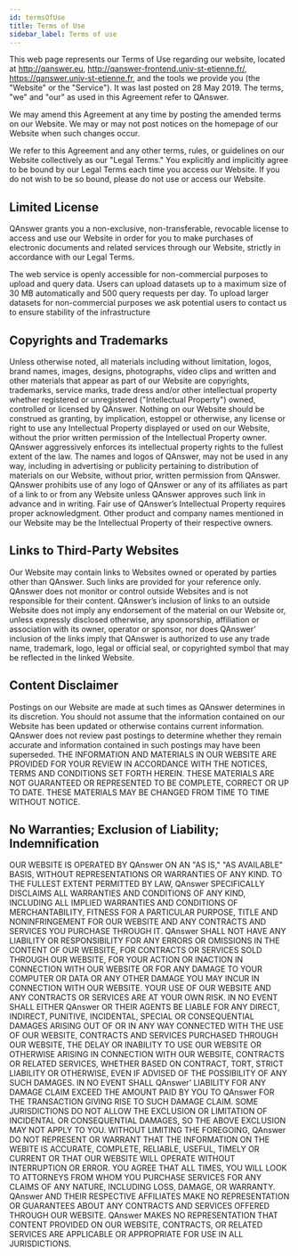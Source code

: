 ```yaml
---
id: termsOfUse
title: Terms of Use
sidebar_label: Terms of use
---
```


This web page represents our Terms of Use regarding our website, located at http://qanswer.eu, http://qanswer-frontend.univ-st-etienne.fr/, https://qanswer.univ-st-etienne.fr, and the tools we provide you (the "Website" or the "Service").
It was last posted on 28 May 2019. The terms, "we" and "our" as used in this Agreement refer to QAnswer.

We may amend this Agreement at any time by posting the amended terms on our Website. We may or may not post notices on the homepage of our Website when such changes occur.

We refer to this Agreement and any other terms, rules, or guidelines on our Website collectively as our "Legal Terms." You explicitly and implicitly agree to be bound by our Legal Terms each time you access our Website. If you do not wish to be so bound, please do not use or access our Website.

## Limited License
QAnswer grants you a non-exclusive, non-transferable, revocable license to access and use our Website in order for you to make purchases of electronic documents and related services through our Website, strictly in accordance with our Legal Terms.

The web service is openly accessible for non-commercial purposes to upload and query data. Users can upload datasets up to a maximum size of 30 MB automatically and 500 query requests per day. To upload larger datasets for non-commercial purposes we ask potential users to contact us to ensure stability of the infrastructure

## Copyrights and Trademarks
Unless otherwise noted, all materials including without limitation, logos, brand names, images, designs, photographs, video clips and written and other materials that appear as part of our Website are copyrights, trademarks, service marks, trade dress and/or other intellectual property whether registered or unregistered ("Intellectual Property") owned, controlled or licensed by QAnswer. Nothing on our Website should be construed as granting, by implication, estoppel or otherwise, any license or right to use any Intellectual Property displayed or used on our Website, without the prior written permission of the Intellectual Property owner. QAnswer aggressively enforces its intellectual property rights to the fullest extent of the law. The names and logos of QAnswer, may not be used in any way, including in advertising or publicity pertaining to distribution of materials on our Website, without prior, written permission from QAnswer. QAnswer prohibits use of any logo of QAnswer or any of its affiliates as part of a link to or from any Website unless QAnswer approves such link in advance and in writing. Fair use of QAnswer’s Intellectual Property requires proper acknowledgment. Other product and company names mentioned in our Website may be the Intellectual Property of their respective owners.

## Links to Third-Party Websites
Our Website may contain links to Websites owned or operated by parties other than QAnswer. Such links are provided for your reference only. QAnswer does not monitor or control outside Websites and is not responsible for their content. QAnswer’s inclusion of links to an outside Website does not imply any endorsement of the material on our Website or, unless expressly disclosed otherwise, any sponsorship, affiliation or association with its owner, operator or sponsor, nor does QAnswer’ inclusion of the links imply that QAnswer is authorized to use any trade name, trademark, logo, legal or official seal, or copyrighted symbol that may be reflected in the linked Website.

## Content Disclaimer
Postings on our Website are made at such times as QAnswer determines in its discretion. You should not assume that the information contained on our Website has been updated or otherwise contains current information. QAnswer does not review past postings to determine whether they remain accurate and information contained in such postings may have been superseded. THE INFORMATION AND MATERIALS IN OUR WEBSITE ARE PROVIDED FOR YOUR REVIEW IN ACCORDANCE WITH THE NOTICES, TERMS AND CONDITIONS SET FORTH HEREIN. THESE MATERIALS ARE NOT GUARANTEED OR REPRESENTED TO BE COMPLETE, CORRECT OR UP TO DATE. THESE MATERIALS MAY BE CHANGED FROM TIME TO TIME WITHOUT NOTICE.

## No Warranties; Exclusion of Liability; Indemnification
OUR WEBSITE IS OPERATED BY QAnswer ON AN "AS IS," "AS AVAILABLE" BASIS, WITHOUT REPRESENTATIONS OR WARRANTIES OF ANY KIND. TO THE FULLEST EXTENT PERMITTED BY LAW, QAnswer SPECIFICALLY DISCLAIMS ALL WARRANTIES AND CONDITIONS OF ANY KIND, INCLUDING ALL IMPLIED WARRANTIES AND CONDITIONS OF MERCHANTABILITY, FITNESS FOR A PARTICULAR PURPOSE, TITLE AND NONINFRINGEMENT FOR OUR WEBSITE AND ANY CONTRACTS AND SERVICES YOU PURCHASE THROUGH IT. QAnswer SHALL NOT HAVE ANY LIABILITY OR RESPONSIBILITY FOR ANY ERRORS OR OMISSIONS IN THE CONTENT OF OUR WEBSITE, FOR CONTRACTS OR SERVICES SOLD THROUGH OUR WEBSITE, FOR YOUR ACTION OR INACTION IN CONNECTION WITH OUR WEBSITE OR FOR ANY DAMAGE TO YOUR COMPUTER OR DATA OR ANY OTHER DAMAGE YOU MAY INCUR IN CONNECTION WITH OUR WEBSITE. YOUR USE OF OUR WEBSITE AND ANY CONTRACTS OR SERVICES ARE AT YOUR OWN RISK. IN NO EVENT SHALL EITHER QAnswer OR THEIR AGENTS BE LIABLE FOR ANY DIRECT, INDIRECT, PUNITIVE, INCIDENTAL, SPECIAL OR CONSEQUENTIAL DAMAGES ARISING OUT OF OR IN ANY WAY CONNECTED WITH THE USE OF OUR WEBSITE, CONTRACTS AND SERVICES PURCHASED THROUGH OUR WEBSITE, THE DELAY OR INABILITY TO USE OUR WEBSITE OR OTHERWISE ARISING IN CONNECTION WITH OUR WEBSITE, CONTRACTS OR RELATED SERVICES, WHETHER BASED ON CONTRACT, TORT, STRICT LIABILITY OR OTHERWISE, EVEN IF ADVISED OF THE POSSIBILITY OF ANY SUCH DAMAGES. IN NO EVENT SHALL QAnswer’ LIABILITY FOR ANY DAMAGE CLAIM EXCEED THE AMOUNT PAID BY YOU TO QAnswer FOR THE TRANSACTION GIVING RISE TO SUCH DAMAGE CLAIM.
SOME JURISDICTIONS DO NOT ALLOW THE EXCLUSION OR LIMITATION OF INCIDENTAL OR CONSEQUENTIAL DAMAGES, SO THE ABOVE EXCLUSION MAY NOT APPLY TO YOU.
WITHOUT LIMITING THE FOREGOING, QAnswer DO NOT REPRESENT OR WARRANT THAT THE INFORMATION ON THE WEBITE IS ACCURATE, COMPLETE, RELIABLE, USEFUL, TIMELY OR CURRENT OR THAT OUR WEBSITE WILL OPERATE WITHOUT INTERRUPTION OR ERROR.
YOU AGREE THAT ALL TIMES, YOU WILL LOOK TO ATTORNEYS FROM WHOM YOU PURCHASE SERVICES FOR ANY CLAIMS OF ANY NATURE, INCLUDING LOSS, DAMAGE, OR WARRANTY. QAnswer AND THEIR RESPECTIVE AFFILIATES MAKE NO REPRESENTATION OR GUARANTEES ABOUT ANY CONTRACTS AND SERVICES OFFERED THROUGH OUR WEBSITE.
QAnswer MAKES NO REPRESENTATION THAT CONTENT PROVIDED ON OUR WEBSITE, CONTRACTS, OR RELATED SERVICES ARE APPLICABLE OR APPROPRIATE FOR USE IN ALL JURISDICTIONS.
